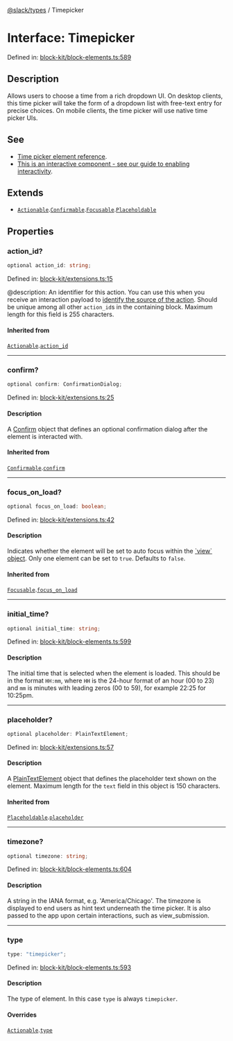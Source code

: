 [@slack/types](../index.md) / Timepicker

# Interface: Timepicker

Defined in: [block-kit/block-elements.ts:589](https://github.com/slackapi/node-slack-sdk/blob/main/packages/types/src/block-kit/block-elements.ts#L589)

## Description

Allows users to choose a time from a rich dropdown UI. On desktop clients, this time picker will take
the form of a dropdown list with free-text entry for precise choices. On mobile clients, the time picker will use
native time picker UIs.

## See

 - [Time picker element reference](https://docs.slack.dev/reference/block-kit/block-elements/time-picker-element).
 - [This is an interactive component - see our guide to enabling interactivity](https://docs.slack.dev/interactivity/handling-user-interaction).

## Extends

- [`Actionable`](Actionable.md).[`Confirmable`](Confirmable.md).[`Focusable`](Focusable.md).[`Placeholdable`](Placeholdable.md)

## Properties

### action\_id?

```ts
optional action_id: string;
```

Defined in: [block-kit/extensions.ts:15](https://github.com/slackapi/node-slack-sdk/blob/main/packages/types/src/block-kit/extensions.ts#L15)

@description: An identifier for this action. You can use this when you receive an interaction payload to
[identify the source of the action](https://docs.slack.dev/interactivity/handling-user-interaction#payloads). Should be unique
among all other `action_id`s in the containing block. Maximum length for this field is 255 characters.

#### Inherited from

[`Actionable`](Actionable.md).[`action_id`](Actionable.md#action_id)

***

### confirm?

```ts
optional confirm: ConfirmationDialog;
```

Defined in: [block-kit/extensions.ts:25](https://github.com/slackapi/node-slack-sdk/blob/main/packages/types/src/block-kit/extensions.ts#L25)

#### Description

A [Confirm](Confirm.md) object that defines an optional confirmation dialog after the element is interacted
with.

#### Inherited from

[`Confirmable`](Confirmable.md).[`confirm`](Confirmable.md#confirm)

***

### focus\_on\_load?

```ts
optional focus_on_load: boolean;
```

Defined in: [block-kit/extensions.ts:42](https://github.com/slackapi/node-slack-sdk/blob/main/packages/types/src/block-kit/extensions.ts#L42)

#### Description

Indicates whether the element will be set to auto focus within the
[\`view\` object](https://docs.slack.dev/surfaces/modals). Only one element can be set to `true`.
Defaults to `false`.

#### Inherited from

[`Focusable`](Focusable.md).[`focus_on_load`](Focusable.md#focus_on_load)

***

### initial\_time?

```ts
optional initial_time: string;
```

Defined in: [block-kit/block-elements.ts:599](https://github.com/slackapi/node-slack-sdk/blob/main/packages/types/src/block-kit/block-elements.ts#L599)

#### Description

The initial time that is selected when the element is loaded. This should be in the format `HH:mm`,
where `HH` is the 24-hour format of an hour (00 to 23) and `mm` is minutes with leading zeros (00 to 59),
for example 22:25 for 10:25pm.

***

### placeholder?

```ts
optional placeholder: PlainTextElement;
```

Defined in: [block-kit/extensions.ts:57](https://github.com/slackapi/node-slack-sdk/blob/main/packages/types/src/block-kit/extensions.ts#L57)

#### Description

A [PlainTextElement](PlainTextElement.md) object that defines the placeholder text shown on the element. Maximum
length for the `text` field in this object is 150 characters.

#### Inherited from

[`Placeholdable`](Placeholdable.md).[`placeholder`](Placeholdable.md#placeholder)

***

### timezone?

```ts
optional timezone: string;
```

Defined in: [block-kit/block-elements.ts:604](https://github.com/slackapi/node-slack-sdk/blob/main/packages/types/src/block-kit/block-elements.ts#L604)

#### Description

A string in the IANA format, e.g. 'America/Chicago'. The timezone is displayed to end users as hint
text underneath the time picker. It is also passed to the app upon certain interactions, such as view_submission.

***

### type

```ts
type: "timepicker";
```

Defined in: [block-kit/block-elements.ts:593](https://github.com/slackapi/node-slack-sdk/blob/main/packages/types/src/block-kit/block-elements.ts#L593)

#### Description

The type of element. In this case `type` is always `timepicker`.

#### Overrides

[`Actionable`](Actionable.md).[`type`](Actionable.md#type)
